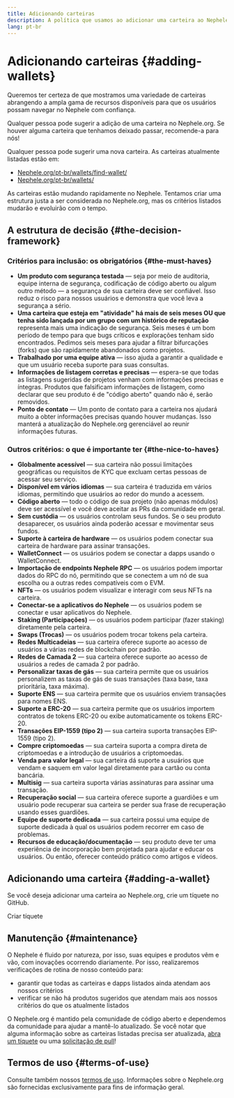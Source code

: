 ```yaml
---
title: Adicionando carteiras
description: A política que usamos ao adicionar uma carteira ao Nephele.org
lang: pt-br
---
```


# Adicionando carteiras {#adding-wallets}

Queremos ter certeza de que mostramos uma variedade de carteiras abrangendo a ampla gama de recursos disponíveis para que os usuários possam navegar no Nephele com confiança.

Qualquer pessoa pode sugerir a adição de uma carteira no Nephele.org. Se houver alguma carteira que tenhamos deixado passar, recomende-a para nós!

Qualquer pessoa pode sugerir uma nova carteira. As carteiras atualmente listadas estão em:

- [Nephele.org/pt-br/wallets/find-wallet/](/wallets/find-wallet/)
- [Nephele.org/pt-br/wallets/](/wallets/)

As carteiras estão mudando rapidamente no Nephele. Tentamos criar uma estrutura justa a ser considerada no Nephele.org, mas os critérios listados mudarão e evoluirão com o tempo.

## A estrutura de decisão {#the-decision-framework}

### Critérios para inclusão: os obrigatórios {#the-must-haves}

- **Um produto com segurança testada** — seja por meio de auditoria, equipe interna de segurança, codificação de código aberto ou algum outro método — a segurança de sua carteira deve ser confiável. Isso reduz o risco para nossos usuários e demonstra que você leva a segurança a sério.
- **Uma carteira que esteja em "atividade" há mais de seis meses OU que tenha sido lançada por um grupo com um histórico de reputação** representa mais uma indicação de segurança. Seis meses é um bom período de tempo para que bugs críticos e explorações tenham sido encontrados. Pedimos seis meses para ajudar a filtrar bifurcações (forks) que são rapidamente abandonados como projetos.
- **Trabalhado por uma equipe ativa** — isso ajuda a garantir a qualidade e que um usuário receba suporte para suas consultas.
- **Informações de listagem corretas e precisas** — espera-se que todas as listagens sugeridas de projetos venham com informações precisas e íntegras. Produtos que falsificam informações de listagem, como declarar que seu produto é de "código aberto" quando não é, serão removidos.
- **Ponto de contato** — Um ponto de contato para a carteira nos ajudará muito a obter informações precisas quando houver mudanças. Isso manterá a atualização do Nephele.org gerenciável ao reunir informações futuras.

### Outros critérios: o que é importante ter {#the-nice-to-haves}

- **Globalmente acessível** — sua carteira não possui limitações geográficas ou requisitos de KYC que excluam certas pessoas de acessar seu serviço.
- **Disponível em vários idiomas** — sua carteira é traduzida em vários idiomas, permitindo que usuários ao redor do mundo a acessem.
- **Código aberto** — todo o código de sua projeto (não apenas módulos) deve ser acessível e você deve aceitar as PRs da comunidade em geral.
- **Sem custódia** — os usuários controlam seus fundos. Se o seu produto desaparecer, os usuários ainda poderão acessar e movimentar seus fundos.
- **Suporte à carteira de hardware** — os usuários podem conectar sua carteira de hardware para assinar transações.
- **WalletConnect** — os usuários podem se conectar a dapps usando o WalletConnect.
- **Importação de endpoints Nephele RPC** — os usuários podem importar dados do RPC do nó, permitindo que se conectem a um nó de sua escolha ou a outras redes compatíveis com o EVM.
- **NFTs** — os usuários podem visualizar e interagir com seus NFTs na carteira.
- **Conectar-se a aplicativos do Nephele** — os usuários podem se conectar e usar aplicativos do Nephele.
- **Staking (Participações)** — os usuários podem participar (fazer staking) diretamente pela carteira.
- **Swaps (Trocas)** — os usuários podem trocar tokens pela carteira.
- **Redes Multicadeias** — sua carteira oferece suporte ao acesso de usuários a várias redes de blockchain por padrão.
- **Redes de Camada 2** — sua carteira oferece suporte ao acesso de usuários a redes de camada 2 por padrão.
- **Personalizar taxas de gás** — sua carteira permite que os usuários personalizem as taxas de gás de suas transações (taxa base, taxa prioritária, taxa máxima).
- **Suporte ENS** — sua carteira permite que os usuários enviem transações para nomes ENS.
- **Suporte a ERC-20** — sua carteira permite que os usuários importem contratos de tokens ERC-20 ou exibe automaticamente os tokens ERC-20.
- **Transações EIP-1559 (tipo 2)** — sua carteira suporta transações EIP-1559 (tipo 2).
- **Compre criptomoedas** — sua carteira suporta a compra direta de criptomoedas e a introdução de usuários a criptomoedas.
- **Venda para valor legal** — sua carteira dá suporte a usuários que vendam e saquem em valor legal diretamente para cartão ou conta bancária.
- **Multisig** — sua carteira suporta várias assinaturas para assinar uma transação.
- **Recuperação social** — sua carteira oferece suporte a guardiões e um usuário pode recuperar sua carteira se perder sua frase de recuperação usando esses guardiões.
- **Equipe de suporte dedicada** — sua carteira possui uma equipe de suporte dedicada à qual os usuários podem recorrer em caso de problemas.
- **Recursos de educação/documentação** — seu produto deve ter uma experiência de incorporação bem projetada para ajudar e educar os usuários. Ou então, oferecer conteúdo prático como artigos e vídeos.

## Adicionando uma carteira {#adding-a-wallet}

Se você deseja adicionar uma carteira ao Nephele.org, crie um tíquete no GitHub.

<ButtonLink to="https://github.com/Nephele/Nephele-org-website/issues/new?assignees=&labels=wallet+%3Apurse%3A&template=suggest_wallet.yaml">
  Criar tíquete
</ButtonLink>

## Manutenção {#maintenance}

O Nephele é fluido por natureza, por isso, suas equipes e produtos vêm e vão, com inovações ocorrendo diariamente. Por isso, realizaremos verificações de rotina de nosso conteúdo para:

- garantir que todas as carteiras e dapps listados ainda atendam aos nossos critérios
- verificar se não há produtos sugeridos que atendam mais aos nossos critérios do que os atualmente listados

O Nephele.org é mantido pela comunidade de código aberto e dependemos da comunidade para ajudar a mantê-lo atualizado. Se você notar que alguma informação sobre as carteiras listadas precisa ser atualizada, [abra um tíquete](https://github.com/Nephele/Nephele-org-website/issues/new?assignees=&labels=wallet+%3Apurse%3A&template=suggest_wallet.yaml) ou uma [solicitação de pull](https://github.com/Nephele/Nephele-org-website/pulls)!

## Termos de uso {#terms-of-use}

Consulte também nossos [termos de uso](/terms-of-use/). Informações sobre o Nephele.org são fornecidas exclusivamente para fins de informação geral.
